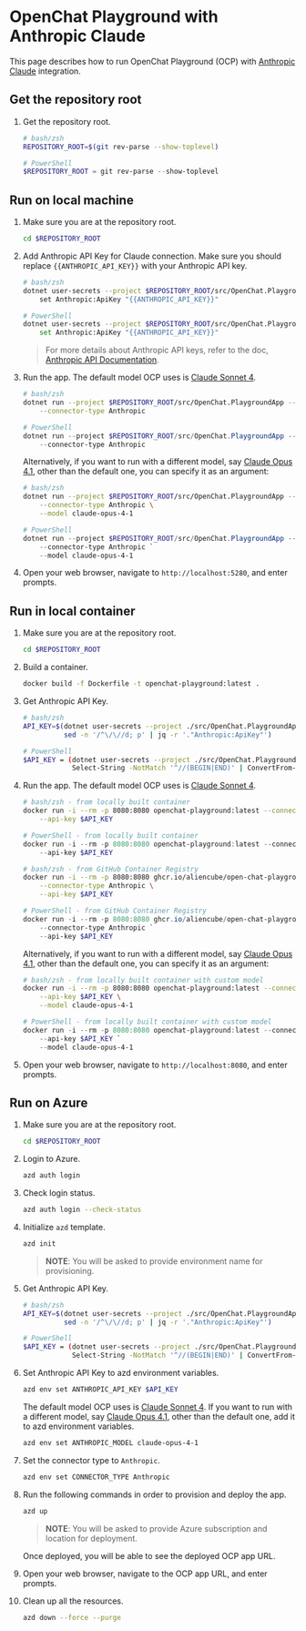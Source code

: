 # OpenChat Playground with Anthropic Claude

This page describes how to run OpenChat Playground (OCP) with [Anthropic Claude](https://www.anthropic.com/claude) integration.

## Get the repository root

1. Get the repository root.

    ```bash
    # bash/zsh
    REPOSITORY_ROOT=$(git rev-parse --show-toplevel)
    ```

    ```powershell
    # PowerShell
    $REPOSITORY_ROOT = git rev-parse --show-toplevel
    ```

## Run on local machine

1. Make sure you are at the repository root.

    ```bash
    cd $REPOSITORY_ROOT
    ```

1. Add Anthropic API Key for Claude connection. Make sure you should replace `{{ANTHROPIC_API_KEY}}` with your Anthropic API key.

    ```bash
    # bash/zsh
    dotnet user-secrets --project $REPOSITORY_ROOT/src/OpenChat.PlaygroundApp \
        set Anthropic:ApiKey "{{ANTHROPIC_API_KEY}}"
    ```

    ```bash
    # PowerShell
    dotnet user-secrets --project $REPOSITORY_ROOT/src/OpenChat.PlaygroundApp `
        set Anthropic:ApiKey "{{ANTHROPIC_API_KEY}}"
    ```

    > For more details about Anthropic API keys, refer to the doc, [Anthropic API Documentation](https://docs.anthropic.com/claude/reference/getting-started-with-the-api).

1. Run the app. The default model OCP uses is [Claude Sonnet 4](https://www-cdn.anthropic.com/6be99a52cb68eb70eb9572b4cafad13df32ed995.pdf).

    ```bash
    # bash/zsh
    dotnet run --project $REPOSITORY_ROOT/src/OpenChat.PlaygroundApp -- \
        --connector-type Anthropic
    ```

    ```powershell
    # PowerShell
    dotnet run --project $REPOSITORY_ROOT/src/OpenChat.PlaygroundApp -- `
        --connector-type Anthropic
    ```

   Alternatively, if you want to run with a different model, say [Claude Opus 4.1](http://www.anthropic.com/claude-opus-4-1-system-card), other than the default one, you can specify it as an argument:

    ```bash
    # bash/zsh
    dotnet run --project $REPOSITORY_ROOT/src/OpenChat.PlaygroundApp -- \
        --connector-type Anthropic \
        --model claude-opus-4-1
    ```

    ```powershell
    # PowerShell
    dotnet run --project $REPOSITORY_ROOT/src/OpenChat.PlaygroundApp -- `
        --connector-type Anthropic `
        --model claude-opus-4-1
    ```

1. Open your web browser, navigate to `http://localhost:5280`, and enter prompts.

## Run in local container

1. Make sure you are at the repository root.

    ```bash
    cd $REPOSITORY_ROOT
    ```

1. Build a container.

    ```bash
    docker build -f Dockerfile -t openchat-playground:latest .
    ```

1. Get Anthropic API Key.

    ```bash
    # bash/zsh
    API_KEY=$(dotnet user-secrets --project ./src/OpenChat.PlaygroundApp list --json | \
              sed -n '/^\/\//d; p' | jq -r '."Anthropic:ApiKey"')
    ```

    ```bash
    # PowerShell
    $API_KEY = (dotnet user-secrets --project ./src/OpenChat.PlaygroundApp list --json | `
                Select-String -NotMatch '^//(BEGIN|END)' | ConvertFrom-Json).'Anthropic:ApiKey'
    ```

1. Run the app. The default model OCP uses is [Claude Sonnet 4](https://www-cdn.anthropic.com/6be99a52cb68eb70eb9572b4cafad13df32ed995.pdf).

    ```bash
    # bash/zsh - from locally built container
    docker run -i --rm -p 8080:8080 openchat-playground:latest --connector-type Anthropic \
        --api-key $API_KEY
    ```

    ```powershell
    # PowerShell - from locally built container
    docker run -i --rm -p 8080:8080 openchat-playground:latest --connector-type Anthropic `
        --api-key $API_KEY
    ```

    ```bash
    # bash/zsh - from GitHub Container Registry
    docker run -i --rm -p 8080:8080 ghcr.io/aliencube/open-chat-playground/openchat-playground:latest \
        --connector-type Anthropic \
        --api-key $API_KEY
    ```

    ```powershell
    # PowerShell - from GitHub Container Registry
    docker run -i --rm -p 8080:8080 ghcr.io/aliencube/open-chat-playground/openchat-playground:latest `
        --connector-type Anthropic `
        --api-key $API_KEY
    ```

   Alternatively, if you want to run with a different model, say [Claude Opus 4.1](http://www.anthropic.com/claude-opus-4-1-system-card), other than the default one, you can specify it as an argument:

    ```bash
    # bash/zsh - from locally built container with custom model
    docker run -i --rm -p 8080:8080 openchat-playground:latest --connector-type Anthropic \
        --api-key $API_KEY \
        --model claude-opus-4-1
    ```

    ```powershell
    # PowerShell - from locally built container with custom model
    docker run -i --rm -p 8080:8080 openchat-playground:latest --connector-type Anthropic `
        --api-key $API_KEY `
        --model claude-opus-4-1
    ```

1. Open your web browser, navigate to `http://localhost:8080`, and enter prompts.

## Run on Azure

1. Make sure you are at the repository root.

    ```bash
    cd $REPOSITORY_ROOT
    ```

1. Login to Azure.

    ```bash
    azd auth login
    ```

1. Check login status.

    ```bash
    azd auth login --check-status
    ```

1. Initialize `azd` template.

    ```bash
    azd init
    ```

    > **NOTE**: You will be asked to provide environment name for provisioning.

1. Get Anthropic API Key.

    ```bash
    # bash/zsh
    API_KEY=$(dotnet user-secrets --project ./src/OpenChat.PlaygroundApp list --json | \
              sed -n '/^\/\//d; p' | jq -r '."Anthropic:ApiKey"')
    ```

    ```bash
    # PowerShell
    $API_KEY = (dotnet user-secrets --project ./src/OpenChat.PlaygroundApp list --json | `
                Select-String -NotMatch '^//(BEGIN|END)' | ConvertFrom-Json).'Anthropic:ApiKey'
    ```

1. Set Anthropic API Key to azd environment variables.

    ```bash
    azd env set ANTHROPIC_API_KEY $API_KEY
    ```

   The default model OCP uses is [Claude Sonnet 4](https://www-cdn.anthropic.com/6be99a52cb68eb70eb9572b4cafad13df32ed995.pdf). If you want to run with a different model, say [Claude Opus 4.1](http://www.anthropic.com/claude-opus-4-1-system-card), other than the default one, add it to azd environment variables.

    ```bash
    azd env set ANTHROPIC_MODEL claude-opus-4-1
    ```

1. Set the connector type to `Anthropic`.

    ```bash
    azd env set CONNECTOR_TYPE Anthropic
    ```

1. Run the following commands in order to provision and deploy the app.

    ```bash
    azd up
    ```

    > **NOTE**: You will be asked to provide Azure subscription and location for deployment.

   Once deployed, you will be able to see the deployed OCP app URL.

1. Open your web browser, navigate to the OCP app URL, and enter prompts.

1. Clean up all the resources.

    ```bash
    azd down --force --purge
    ```
